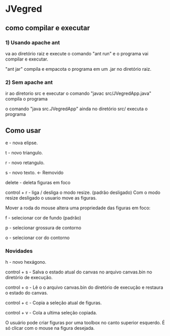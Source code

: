 # JVegred
## como compilar e executar
### 1) Usando apache ant
va ao diretório raiz e
execute o comando "ant run" e o programa vai compilar e executar.

"ant jar" compila e empacota o programa em um .jar no diretório raiz.
### 2) Sem apache ant
ir ao diretorio src e executar o comando
"javac src/JVegredApp.java" compila o programa

o comando "java src.JVegredApp" ainda no diretório src/ executa o programa
## Como usar
e - nova elipse.

t - novo triangulo.

r - novo retangulo.

s - novo texto. <- Removido

delete - deleta figuras em foco

control + r - liga / desliga o modo resize. (padrão desligado)
Com o modo resize desligado o usuario move as figuras.

Mover a roda do mouse altera uma propriedade das figuras em foco:

f - selecionar cor de fundo (padrão)

p - selecionar grossura de contorno

o - selecionar cor do contorno

### Novidades
h - novo hexágono.

control + s - Salva o estado atual do canvas no arquivo canvas.bin no diretório de execução.

control + o - Lê o o arquivo canvas.bin do diretório de execução e restaura o estado do canvas.

control + c - Copia a seleção atual de figuras.

control + v - Cola a ultima seleção copiada.

O usuário pode criar figuras por uma toolbox no canto superior esquerdo. É só clicar com o mouse na figura desejada.